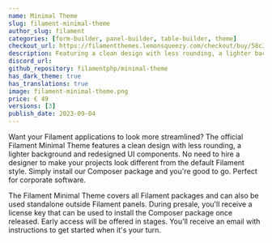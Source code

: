 ```yaml
---
name: Minimal Theme
slug: filament-minimal-theme
author_slug: filament
categories: [form-builder, panel-builder, table-builder, theme]
checkout_url: https://filamentthemes.lemonsqueezy.com/checkout/buy/58c32592-f76a-4685-aba2-65487cbcd3cc?discount=0
description: Featuring a clean design with less rounding, a lighter background and redesigned UI components.
discord_url:
github_repository: filamentphp/minimal-theme
has_dark_theme: true
has_translations: true
image: filament-minimal-theme.png
price: € 49
versions: [3]
publish_date: 2023-09-04
---
```


Want your Filament applications to look more streamlined? The official Filament Minimal Theme features a clean design with less rounding, a lighter background and redesigned UI components. No need to hire a designer to make your projects look different from the default Filament style. Simply install our Composer package and you're good to go. Perfect for corporate software.

The Filament Minimal Theme covers all Filament packages and can also be used standalone outside Filament panels. During presale, you'll receive a license key that can be used to install the Composer package once released. Early access will be offered in stages. You'll receive an email with instructions to get started when it's your turn.
